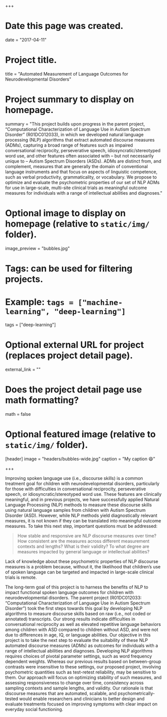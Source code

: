 +++
# Date this page was created.
date = "2017-04-11"

# Project title.
title = "Automated Measurement of Language Outcomes for Neurodevelopmental Disorders"

# Project summary to display on homepage.
summary = "This project builds upon progress in the parent project, “Computational Characterization of Language Use in Autism Spectrum Disorder” (R01DC012033), in which we developed natural language processing (NLP) algorithms that extract automated discourse measures (ADMs), capturing a broad range of features such as impaired conversational reciprocity, perseverative speech, idiosyncratic/stereotyped word use, and other features often associated with – but not necessarily unique to – Autism Spectrum Disorders (ASDs). ADMs are distinct from, and complement, measures that are generally the domain of conventional language instruments and that focus on aspects of linguistic competence, such as verbal productivity, grammaticality, or vocabulary. We propose to optimize and evaluate the psychometric properties of our set of NLP ADMs for use in large-scale, multi-site clinical trials as meaningful outcome measures for individuals with a range of intellectual abilities and diagnoses."

# Optional image to display on homepage (relative to `static/img/` folder).
image_preview = "bubbles.jpg"

# Tags: can be used for filtering projects.
# Example: `tags = ["machine-learning", "deep-learning"]`
tags = ["deep-learning"]

# Optional external URL for project (replaces project detail page).
external_link = ""

# Does the project detail page use math formatting?
math = false

# Optional featured image (relative to `static/img/` folder).
[header]
image = "headers/bubbles-wide.jpg"
caption = "My caption :smile:"

+++

Improving spoken language use (i.e., discourse skills) is a common treatment goal for children with neurodevelopmental disorders, particularly for those with difficulties in conversational reciprocity, perseverative speech, or idiosyncratic/stereotyped word use. These features are clinically meaningful, and in previous projects, we have successfully applied Natural Language Processing (NLP) methods to measure these discourse skills using natural language samples from children with Autism Spectrum Disorder (ASD). However, while NLP methods yield diagnostically relevant measures, it is not known if they can be translated into meaningful outcome measures. To take this next step, important questions must be addressed: 

> How stable and responsive are NLP discourse measures over time? How consistent are the measures across different measurement contexts and lengths? What is their validity? To what degree are measures impacted by general language or intellectual abilities? 

Lack of knowledge about these psychometric properties of NLP discourse measures is a problem because, without it, the likelihood that children’s use of spoken language can be targeted and impacted in large-scale clinical trials is remote.

The long-term goal of this project is to harness the benefits of NLP to impact functional spoken language outcomes for children with neurodevelopmental disorders. The parent project (R01DC012033: “Computational Characterization of Language Use in Autism Spectrum Disorder”) took the first steps towards this goal by developing NLP algorithms to measure discourse skills based on raw (i.e., not coded or annotated) transcripts. Our strong results indicate difficulties in conversational reciprocity as well as elevated repetitive language behaviors among children with ASD compared to children without ASD, and were not due to differences in age, IQ, or language abilities. Our objective in this project is to take the next step to evaluate the suitability of these NLP automated discourse measures (ADMs) as outcomes for individuals with a range of intellectual abilities and diagnoses. Developing NLP algorithms requires choices of pivotal parameter settings, such as word frequency dependent weights. Whereas our previous results based on between-group contrasts were insensitive to these settings, our proposed project, involving psychometric quantities such as test-retest reliability, may be sensitive to them. Our approach will focus on optimizing stability of such measures, and assessing responsiveness to change over time, consistency across sampling contexts and sample lengths, and validity. Our rationale is that discourse measures that are automated, scalable, and psychometrically-tested would enable researchers and clinicians to better design and evaluate treatments focused on improving symptoms with clear impact on everyday social functioning.